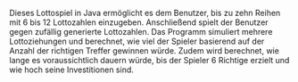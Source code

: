 Dieses Lottospiel in Java ermöglicht es dem Benutzer, bis zu zehn Reihen mit 6 bis 12 Lottozahlen einzugeben. Anschließend spielt der Benutzer gegen zufällig generierte Lottozahlen. Das Programm simuliert mehrere Lottoziehungen und berechnet, wie viel der Spieler basierend auf der Anzahl der richtigen Treffer gewinnen würde. Zudem wird berechnet, wie lange es voraussichtlich dauern würde, bis der Spieler 6 Richtige erzielt und wie hoch seine Investitionen sind.
